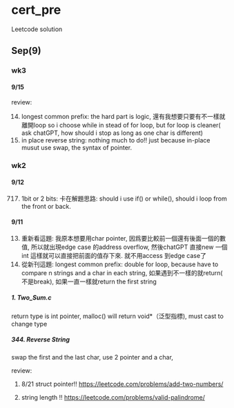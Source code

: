 # cert_pre
Leetcode solution
## Sep(9)
### wk3
#### 9/15 
review: 

14. longest common prefix:
  the hard part is logic, 還有我想要只要有不一樣就離開loop so i choose while in stead of for loop, but for loop is cleaner( ask chatGPT, how should i stop as long as one char is different) 
344. in place reverse string: nothing much to do!! just because in-place musut use swap, the syntax of pointer. 
### wk2
#### 9/12
717. 1bit or 2 bits: 卡在解題思路: should i use if() or while(), should i loop from the front or back.

#### 9/11
13. 重新看這題: 我原本想要用char pointer, 因爲要比較前一個還有後面一個的數值, 所以就出現edge case 的address overflow, 然後chatGPT 直接new 一個int 這樣就可以直接把前面的值存下來. 就不用access 到edge case了
14. 從新刊這題: longest common prefix: double for loop, because have to compare n strings and a char in each string, 如果遇到不一樣的就return( 不是break), 如果一直一樣就return the first string

##### 1. Two_Sum.c
return type is int pointer, 
malloc() will return void*（泛型指標), must cast to change type

##### 344. Reverse String
swap the first and the last char, 
use 2 pointer and a char, 

review: 
1. 8/21 struct pointer!! 
https://leetcode.com/problems/add-two-numbers/

2. string length !! 
https://leetcode.com/problems/valid-palindrome/
